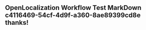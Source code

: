 <properties
ms.topic="hero-topic"
ms.test1="hero-topic"
ms.test2="test"/>


## OpenLocalization Workflow Test MarkDown c4116469-54cf-4d9f-a360-8ae89399cd8e thanks!



<!--HONumber=Jul16_HO4-->



